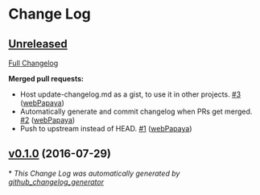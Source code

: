 # Change Log

## [Unreleased](https://github.com/crewmeister/crewmeister-util.js/tree/HEAD)

[Full Changelog](https://github.com/crewmeister/crewmeister-util.js/compare/v0.1.0...HEAD)

**Merged pull requests:**

- Host update-changelog.md as a gist, to use it in other projects. [\#3](https://github.com/crewmeister/crewmeister-util.js/pull/3) ([webPapaya](https://github.com/webPapaya))
- Automatically generate and commit changelog when PRs get merged. [\#2](https://github.com/crewmeister/crewmeister-util.js/pull/2) ([webPapaya](https://github.com/webPapaya))
- Push to upstream instead of HEAD. [\#1](https://github.com/crewmeister/crewmeister-util.js/pull/1) ([webPapaya](https://github.com/webPapaya))

## [v0.1.0](https://github.com/crewmeister/crewmeister-util.js/tree/v0.1.0) (2016-07-29)


\* *This Change Log was automatically generated by [github_changelog_generator](https://github.com/skywinder/Github-Changelog-Generator)*